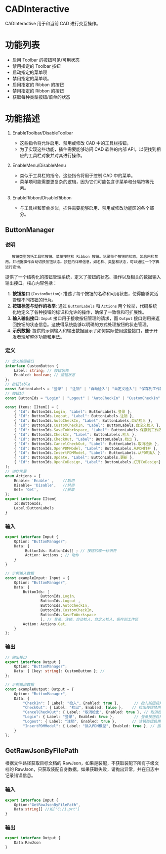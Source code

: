 # CADInteractive

CADInteractive 用于和当前 CAD 进行交互操作。

# 功能列表

- 启用 Toolbar 的按钮可见/可用状态
- 禁用指定的 Toolbar 按钮
- 启动指定的菜单项
- 禁用指定的菜单项。
- 启用指定的 Ribbon 的按钮
- 禁用指定的 Ribbon 的按钮
- 获取每种类型按钮/菜单的状态

# 功能描述

1. EnableToolbar/DisableToolbar

   - 这些指令将允许启用、禁用或修改 CAD 中的工具栏按钮。
   - 为了实现这些功能，插件需要能够访问 CAD 软件的内部 API，以便找到相应的工具栏对象并对其进行操作。
2. EnableMenu/DisableMenu

   - 类似于工具栏的指令，这些指令将用于控制 CAD 中的菜单。
   - 菜单项可能需要更复杂的逻辑，因为它们可能包含子菜单和分隔符等元素。
3. EnableRibbon/DisableRibbon

   - 与工具栏和菜单类似，插件需要能够启用、禁用或修改功能区的各个部分。

## ButtonManager

### 说明

```
   按钮类型包括工具栏按钮、菜单按钮和 Ribbon 按钮。记录每个按钮的状态，如启用和禁用，并根据操作自动切换按钮状态。按钮的详细信息，如名称、类型和状态，可以通过一个字典进行查询。
```

提供了一个结构化的按钮管理系统，定义了按钮的状态、操作以及相关的数据输入输出接口。核心内容包括：

1. **按钮接口** (`CustomButton`): 描述了每个按钮的名称和可用状态，使得能够灵活管理不同按钮的行为。
2. **按钮标签与动作的枚举**: 通过 `ButtonLabels` 和 `Actions` 两个枚举，代码系统化地定义了各种按钮的标识和允许的操作，确保了一致性和可扩展性。
3. **输入输出接口**: `Input` 接口用于接收按钮管理的请求，而 `Output` 接口则用来返回按钮的状态信息。这使得系统能够以明确的方式处理按钮的状态管理。
4. **示例数据**: 提供的示例输入和输出数据展示了如何实际使用这些接口，便于开发者理解整体功能和用法。

### 定义

```typescript
// 定义按钮接口
interface CustomButton {
    Label: string; // 按钮名称
    Enabled: boolean; // 按钮状态
};
// 按钮lable
const ButtonLabels = "登录" | "注销" | "自动检入"| "自定义检入"| "保存到工作区"| "检出"| "取消检出"| "从PDM打开"| "从PDM插入"| "更新"| "打开CoDesign"; 
// 按钮Id
const ButtonIds = "Login" | "Logout" | "AutoCheckIn" | "CustomCheckIn" | "SaveToWorkspace" | "CheckOut" | "CancelCheckOut" | "OpenPDMModel" | "InsertPDMModel" | "Update"| "OpenCoDesign"; 

const Items: IItem[] = [
    { "Id": ButtonIds.Login, "Label": ButtonLabels.登录 },
    { "Id": ButtonIds.Logout, "Label": ButtonLabels.注销 },
    { "Id": ButtonIds.AutoCheckIn, "Label": ButtonLabels.自动检入 },
    { "Id": ButtonIds.CustomCheckIn, "Label": ButtonLabels.自定义检入 },
    { "Id": ButtonIds.SaveToWorkspace, "Label": ButtonLabels.保存到工作区 },
    { "Id": ButtonIds.CheckIn, "Label": ButtonLabels.检入 },
    { "Id": ButtonIds.CheckOut, "Label": ButtonLabels.检出 },
    { "Id": ButtonIds.CancelCheckOut, "Label": ButtonLabels.取消检出 },
    { "Id": ButtonIds.OpenPDMModel, "Label": ButtonLabels.从PDM打开 },
    { "Id": ButtonIds.InsertPDMModel, "Label": ButtonLabels.从PDM插入 },
    { "Id": ButtonIds.Update, "Label": ButtonLabels.更新 },
    { "Id": ButtonIds.OpenCoDesign, "Label": ButtonLabels.打开CoDesign}
];
// 动作常量
enum Actions = {
    Enable= 'Enable' ,    //启用
    Disable= 'Disable',   //禁用
    Get= 'Get',           //获取
};
export interface IItem{
    Id:ButtonIds,
    Label:ButtonLabels 
}
```

### 输入

```typescript
export interface Input {
    Option: "ButtonManager";
    Data: {
         ButtonIds: ButtonIds[] ; // 按钮的唯一标识符
         Action: Actions ; // 动作       
    }
}

// 示例输入数据
const exampleInput: Input = {
    Option: "ButtonManager",
    Data: {      
        ButtonIds: [
                ButtonIds.Login,
                ButtonIds.Logout ,
                ButtonIds.AutoCheckIn,
                ButtonIds.CustomCheckIn,
                ButtonIds.SaveToWorkspace
                ], // 登录、注销、自动检入、自定义检入、保存到工作区
        Action: Actions.Get,
    }
};
```

### 输出

```typescript
// 输出接口
export interface Output {
    Option: "ButtonManager";
    Data: { [key: string]: CustomButton }; //   
};

// 示例输出数据
const exampleOutput: Output = {
    Option: "ButtonManager",
    Data: {
        "CheckIn": { Label: "检入", Enabled: true },       // 检入按钮启用_
        "CheckOut": { Label: "检出", Enabled: false },    // 检出按钮禁用_
        "CancelCheckOut": { Label: "取消检出", Enabled: true }, // 取消检出按钮启用_
        "Login": { Label: "登录", Enabled: true },         // 登录按钮启用_
        "Logout": { Label: "注销", Enabled: true },       // 注销按钮启用_
        "InsertPDMModel": { Label: "插入PDM模型", Enabled: true }, // 插入PDM模型按钮启用
    }
};
```

## GetRawJsonByFilePath

根据文件路径获取目标文档的 RawJson，如果是装配，不获取装配下所有子级文档的 RawJson，只获取装配自身数据。如果获取失败，请抛出异常，并在日志中记录错误信息。

### 输入

```typescript
export interface Input {
    Option:"GetRawJsonByFilePath",
    Data:string[] //如["C:/1.prt"]
}
```

### 输出

```typescript
export interface Output {
    Data:RawJson
}
```